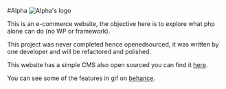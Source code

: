#Alpha
![Alpha's logo](https://mir-s3-cdn-cf.behance.net/project_modules/disp/24f88947745881.5884766c376b6.png "Alpha's logo")

This is an e-commerce website, the objective here is to explore what php alone can do (no WP or framework).

This project was never completed hence openedsourced, it was written by one developer and will be refactored and polished.

This website has a simple CMS also open sourced you can find it [here](https://github.com/MagedEWilliam/AlphaCMS).

You can see some of the features in gif on [behance](https://www.behance.net/gallery/47745881/Alpha-e-commerce-website-with-a-small-CMS).
